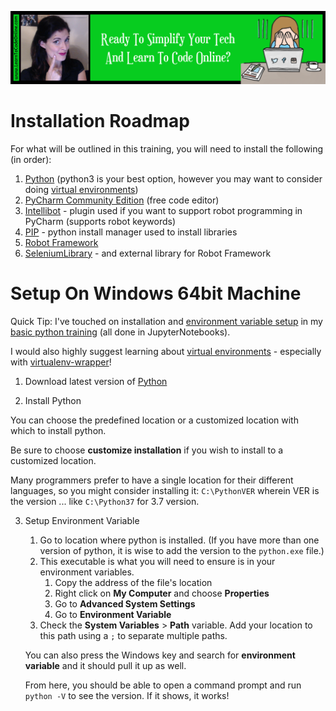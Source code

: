 <a href='https://www.learntocodeonline.com/'>![Learn To Code Online By Clicking Here](../Images/learn-to-code-online.png?raw=true "Learn To Code Online")</a>

# Installation Roadmap

For what will be outlined in this training, you will need to install the following (in order):
1. [Python](https://www.python.org/) (python3 is your best option, however you may want to consider doing [virtual environments](https://github.com/ProsperousHeart/cheatsheets/blob/master/Tools/VirtualEnvironments.md))
2. [PyCharm Community Edition](https://www.jetbrains.com/pycharm/) (free code editor)
3. [Intellibot](https://plugins.jetbrains.com/plugin/7386-intellibot) - plugin used if you want to support robot programming in PyCharm (supports robot keywords)
4. [PIP](https://pypi.org/project/pip/) - python install manager used to install libraries
5. [Robot Framework](https://robotframework.org/)
6. [SeleniumLibrary](http://github.com/robotframework/SeleniumLibrary/) - and external library for Robot Framework

# Setup On Windows 64bit Machine

Quick Tip:  I've touched on installation and [environment variable setup](https://github.com/ProsperousHeart/cheatsheets/blob/master/Processes/SetEnvVars.md) in my [basic python training](https://github.com/ProsperousHeart/TrainingUsingJupyter/tree/master/Python/Basics) (all done in JupyterNotebooks).

I would also highly suggest learning about [virtual environments](https://github.com/ProsperousHeart/cheatsheets/blob/master/Tools/VirtualEnvironments.md) - especially with [virtualenv-wrapper](https://github.com/ProsperousHeart/cheatsheets/blob/master/Processes/virtualenvs.md)!

1. Download latest version of [Python](https://www.python.org/)

2. Install Python

You can choose the predefined location or a customized location with which to install python.

Be sure to choose **customize installation** if you wish to install to a customized location.

Many programmers prefer to have a single location for their different languages, so you might consider installing it:
`C:\PythonVER` wherein VER is the version ... like `C:\Python37` for 3.7 version.

3. Setup Environment Variable

    1. Go to location where python is installed. (If you have more than one version of python, it is wise to add the version to the `python.exe` file.)
    2. This executable is what you will need to ensure is in your environment variables.
        1. Copy the address of the file's location
        2. Right click on **My Computer** and choose **Properties**
        3. Go to **Advanced System Settings**
        4. Go to **Environment Variable**
    3. Check the **System Variables** > **Path** variable. Add your location to this path using a `;` to separate multiple paths.
    
    You can also press the Windows key and search for **environment variable** and it should pull it up as well.
    
    From here, you should be able to open a command prompt and run `python -V` to see the version. If it shows, it works! 